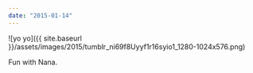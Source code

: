 ```yaml
---
date: "2015-01-14"
---
```


![yo yo]({{ site.baseurl }}/assets/images/2015/tumblr_ni69f8Uyyf1r16syio1_1280-1024x576.png)

Fun with Nana.
